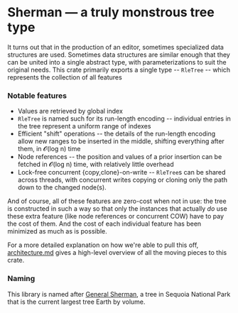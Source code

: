 # Sherman — a truly monstrous tree type

It turns out that in the production of an editor, sometimes specialized data structures are
used.  Sometimes data structures are similar enough that they can be united into a single
abstract type, with parameterizations to suit the original needs. This crate primarily exports
a single type -- `RleTree` -- which represents the collection of all features

### Notable features

* Values are retrieved by global index
* `RleTree` is named such for its run-length encoding -- individual entries in the tree
    represent a uniform range of indexes
* Efficient "shift" operations -- the details of the run-length encoding allow new ranges to be
    inserted in the middle, shifting everything after them, in 𝓞(log n) time
* Node references -- the position and values of a prior insertion can be fetched in 𝓞(log n)
    time, with relatively little overhead
* Lock-free concurrent {copy,clone}-on-write -- `RleTree`s can be shared across threads, with
    concurrent writes copying or cloning only the path down to the changed node(s).

And of course, all of these features are zero-cost when not in use: the tree is constructed in
such a way so that only the instances that actually *do* use these extra feature (like node
references or concurrent COW) have to pay the cost of them. And the cost of each individual
feature has been minimized as much as is possible.

For a more detailed explanation on how we're able to pull this off,
[architecture.md](architecture.md) gives a high-level overview of all the moving pieces to this
crate.

### Naming

This library is named after [General Sherman], a tree in Sequoia National Park that is the
current largest tree Earth by volume.

[General Sherman]: https://en.wikipedia.org/wiki/General_Sherman_(tree)
